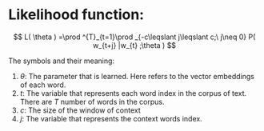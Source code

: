 # Likelihood function: 
$$
L( \theta ) =\prod ^{T}_{t=1}\prod _{-c\leqslant j\leqslant c;\ j\neq 0} P( w_{t+j} |w_{t} ;\theta )
$$

The symbols and their meaning:
1. $\theta$: The parameter that is learned. Here refers to the vector embeddings of each word.
2. $t$: The variable that represents each word index in the corpus of text. There are $T$ number of words in the corpus.
3. $c$: The size of the window of context
4. $j$: The variable that represents the context words index.